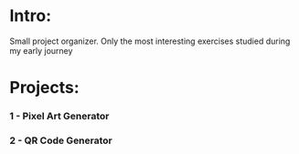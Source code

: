 # Intro:
Small project organizer. Only the most interesting exercises studied during my early journey

# Projects:
 ### 1 - Pixel Art Generator
 ### 2 - QR Code Generator
